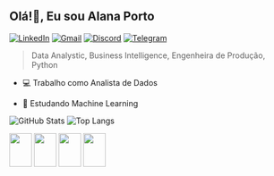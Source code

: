 ## Olá!👋, Eu sou Alana Porto

[![LinkedIn](https://img.shields.io/badge/LinkedIn-0077B5?style=for-the-badge&logo=linkedin&logoColor=white)](https://www.linkedin.com/in/alana-dos-santos-porto-0383a314a/)
[![Gmail](https://img.shields.io/badge/Gmail-333333?style=for-the-badge&logo=gmail&logoColor=red)](mailto:alana.dsporto@gmail.com)
[![Discord](https://img.shields.io/badge/Discord-7289DA?style=for-the-badge&logo=discord&logoColor=white)](https://discord.com/channels/@alanaporto/)
[![Telegram](https://img.shields.io/badge/Telegram-000?style=for-the-badge&logo=telegram&logoColor=2CA5E0)](https://t.me/@alana_dsp)

>Data Analystic, Business Intelligence, Engenheira de Produção, Python

* 💻 Trabalho como Analista de Dados

* 📗 Estudando Machine Learning 



![GitHub Stats](https://github-readme-stats.vercel.app/api?username=alanadsp&theme=dracula&bg_color=000&border_color=30A3DC&show_icons=true&icon_color=30A3DC&title_color=E94D5F&text_color=FFF)
![Top Langs](https://github-readme-stats-git-masterrstaa-rickstaa.vercel.app/api/top-langs/?username=alanadsp&layout=compact&bg_color=000&border_color=30A3DC&title_color=E94D5F&text_color=FFF)




<img align="center" height="60" width="40" src="https://cdn.jsdelivr.net/gh/devicons/devicon@latest/icons/python/python-original.svg" />
<img align="center" height="60" width="40" src="https://cdn.jsdelivr.net/gh/devicons/devicon@latest/icons/microsoftsqlserver/microsoftsqlserver-original.svg" />
<img align="center" height="60" width="40" src="https://cdn.jsdelivr.net/gh/devicons/devicon@latest/icons/numpy/numpy-original.svg" />
<img align="center" height="60" width="40" src="https://cdn.jsdelivr.net/gh/devicons/devicon@latest/icons/jupyter/jupyter-original.svg" />